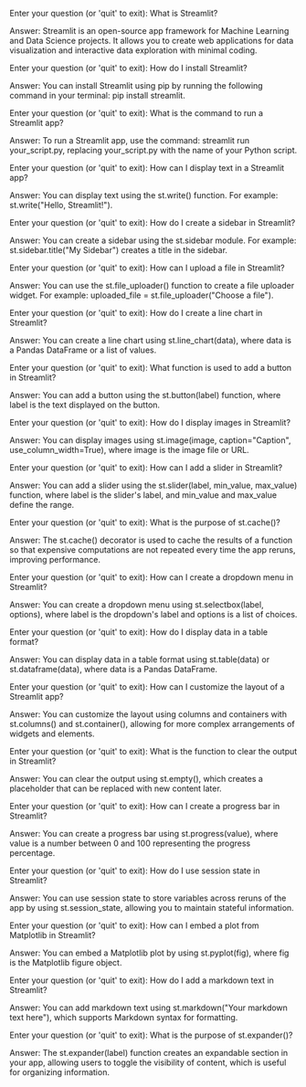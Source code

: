 Enter your question (or 'quit' to exit): What is Streamlit?

Answer: Streamlit is an open-source app framework for Machine Learning and Data Science projects. It allows you to create web applications for data visualization and interactive data exploration with minimal coding.

Enter your question (or 'quit' to exit): How do I install Streamlit?

Answer: You can install Streamlit using pip by running the following command in your terminal: pip install streamlit.

Enter your question (or 'quit' to exit): What is the command to run a Streamlit app?

Answer: To run a Streamlit app, use the command: streamlit run your_script.py, replacing your_script.py with the name of your Python script.

Enter your question (or 'quit' to exit): How can I display text in a Streamlit app?

Answer: You can display text using the st.write() function. For example: st.write("Hello, Streamlit!").

Enter your question (or 'quit' to exit): How do I create a sidebar in Streamlit?

Answer: You can create a sidebar using the st.sidebar module. For example: st.sidebar.title("My Sidebar") creates a title in the sidebar.

Enter your question (or 'quit' to exit): How can I upload a file in Streamlit?

Answer: You can use the st.file_uploader() function to create a file uploader widget. For example: uploaded_file = st.file_uploader("Choose a file").

Enter your question (or 'quit' to exit): How do I create a line chart in Streamlit?

Answer: You can create a line chart using st.line_chart(data), where data is a Pandas DataFrame or a list of values.

Enter your question (or 'quit' to exit): What function is used to add a button in Streamlit?

Answer: You can add a button using the st.button(label) function, where label is the text displayed on the button.

Enter your question (or 'quit' to exit): How do I display images in Streamlit?

Answer: You can display images using st.image(image, caption="Caption", use_column_width=True), where image is the image file or URL.

Enter your question (or 'quit' to exit): How can I add a slider in Streamlit?

Answer: You can add a slider using the st.slider(label, min_value, max_value) function, where label is the slider's label, and min_value and max_value define the range.

Enter your question (or 'quit' to exit): What is the purpose of st.cache()?

Answer: The st.cache() decorator is used to cache the results of a function so that expensive computations are not repeated every time the app reruns, improving performance.

Enter your question (or 'quit' to exit): How can I create a dropdown menu in Streamlit?

Answer: You can create a dropdown menu using st.selectbox(label, options), where label is the dropdown's label and options is a list of choices.

Enter your question (or 'quit' to exit): How do I display data in a table format?

Answer: You can display data in a table format using st.table(data) or st.dataframe(data), where data is a Pandas DataFrame.

Enter your question (or 'quit' to exit): How can I customize the layout of a Streamlit app?

Answer: You can customize the layout using columns and containers with st.columns() and st.container(), allowing for more complex arrangements of widgets and elements.

Enter your question (or 'quit' to exit): What is the function to clear the output in Streamlit?

Answer: You can clear the output using st.empty(), which creates a placeholder that can be replaced with new content later.

Enter your question (or 'quit' to exit): How can I create a progress bar in Streamlit?

Answer: You can create a progress bar using st.progress(value), where value is a number between 0 and 100 representing the progress percentage.

Enter your question (or 'quit' to exit): How do I use session state in Streamlit?

Answer: You can use session state to store variables across reruns of the app by using st.session_state, allowing you to maintain stateful information.

Enter your question (or 'quit' to exit): How can I embed a plot from Matplotlib in Streamlit?

Answer: You can embed a Matplotlib plot by using st.pyplot(fig), where fig is the Matplotlib figure object.

Enter your question (or 'quit' to exit): How do I add a markdown text in Streamlit?

Answer: You can add markdown text using st.markdown("Your markdown text here"), which supports Markdown syntax for formatting.

Enter your question (or 'quit' to exit): What is the purpose of st.expander()?

Answer: The st.expander(label) function creates an expandable section in your app, allowing users to toggle the visibility of content, which is useful for organizing information.